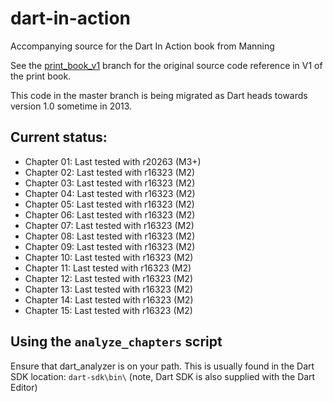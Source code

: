 dart-in-action
==============

Accompanying source for the Dart In Action book from Manning

See the [print_book_v1](https://github.com/DartInAction/dart-in-action/tree/print_book_v1) branch for the original source code reference in V1 of the print book.

This code in the master branch is being migrated as Dart heads towards version 1.0 sometime in 2013.

## Current status:

- Chapter 01: Last tested with r20263 (M3+)
- Chapter 02: Last tested with r16323 (M2)
- Chapter 03: Last tested with r16323 (M2)
- Chapter 04: Last tested with r16323 (M2)
- Chapter 05: Last tested with r16323 (M2)
- Chapter 06: Last tested with r16323 (M2)
- Chapter 07: Last tested with r16323 (M2)
- Chapter 08: Last tested with r16323 (M2)
- Chapter 09: Last tested with r16323 (M2)
- Chapter 10: Last tested with r16323 (M2)
- Chapter 11: Last tested with r16323 (M2)
- Chapter 12: Last tested with r16323 (M2)
- Chapter 13: Last tested with r16323 (M2)
- Chapter 14: Last tested with r16323 (M2)
- Chapter 15: Last tested with r16323 (M2)

## Using the `analyze_chapters` script

Ensure that dart_analyzer is on your path.  This is usually found in the Dart SDK location: `dart-sdk\bin\` (note, Dart SDK is also supplied with the Dart Editor)
